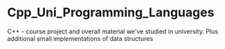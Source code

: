 # Cpp_Uni_Programming_Languages
C++ - course project and overall material we've studied in university. 
Plus additional small implementations of data structures
